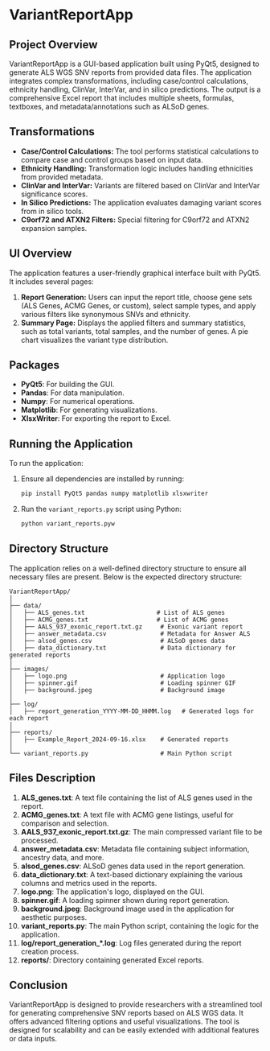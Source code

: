
# VariantReportApp

## Project Overview

VariantReportApp is a GUI-based application built using PyQt5, designed to generate ALS WGS SNV reports from provided data files. The application integrates complex transformations, including case/control calculations, ethnicity handling, ClinVar, InterVar, and in silico predictions. The output is a comprehensive Excel report that includes multiple sheets, formulas, textboxes, and metadata/annotations such as ALSoD genes.

## Transformations

- **Case/Control Calculations:** The tool performs statistical calculations to compare case and control groups based on input data.
- **Ethnicity Handling:** Transformation logic includes handling ethnicities from provided metadata.
- **ClinVar and InterVar:** Variants are filtered based on ClinVar and InterVar significance scores.
- **In Silico Predictions:** The application evaluates damaging variant scores from in silico tools.
- **C9orf72 and ATXN2 Filters:** Special filtering for C9orf72 and ATXN2 expansion samples.

## UI Overview

The application features a user-friendly graphical interface built with PyQt5. It includes several pages:
1. **Report Generation:** Users can input the report title, choose gene sets (ALS Genes, ACMG Genes, or custom), select sample types, and apply various filters like synonymous SNVs and ethnicity.
2. **Summary Page:** Displays the applied filters and summary statistics, such as total variants, total samples, and the number of genes. A pie chart visualizes the variant type distribution.

## Packages

- **PyQt5**: For building the GUI.
- **Pandas**: For data manipulation.
- **Numpy**: For numerical operations.
- **Matplotlib**: For generating visualizations.
- **XlsxWriter**: For exporting the report to Excel.

## Running the Application

To run the application:
1. Ensure all dependencies are installed by running:
    ```bash
    pip install PyQt5 pandas numpy matplotlib xlsxwriter
    ```
2. Run the `variant_reports.py` script using Python:
    ```bash
    python variant_reports.pyw
    ```

## Directory Structure

The application relies on a well-defined directory structure to ensure all necessary files are present. Below is the expected directory structure:

```
VariantReportApp/
│
├── data/
│   ├── ALS_genes.txt                    # List of ALS genes
│   ├── ACMG_genes.txt                   # List of ACMG genes
│   ├── AALS_937_exonic_report.txt.gz     # Exonic variant report
│   ├── answer_metadata.csv               # Metadata for Answer ALS
│   ├── alsod_genes.csv                   # ALSoD genes data
│   ├── data_dictionary.txt               # Data dictionary for generated reports
│
├── images/
│   ├── logo.png                          # Application logo
│   ├── spinner.gif                       # Loading spinner GIF
│   ├── background.jpeg                   # Background image
│
├── log/
│   ├── report_generation_YYYY-MM-DD_HHMM.log   # Generated logs for each report
│
├── reports/
│   ├── Example_Report_2024-09-16.xlsx    # Generated reports
│
└── variant_reports.py                    # Main Python script
```

## Files Description

1. **ALS_genes.txt**: A text file containing the list of ALS genes used in the report.
2. **ACMG_genes.txt**: A text file with ACMG gene listings, useful for comparison and selection.
3. **AALS_937_exonic_report.txt.gz**: The main compressed variant file to be processed.
4. **answer_metadata.csv**: Metadata file containing subject information, ancestry data, and more.
5. **alsod_genes.csv**: ALSoD genes data used in the report generation.
6. **data_dictionary.txt**: A text-based dictionary explaining the various columns and metrics used in the reports.
7. **logo.png**: The application's logo, displayed on the GUI.
8. **spinner.gif**: A loading spinner shown during report generation.
9. **background.jpeg**: Background image used in the application for aesthetic purposes.
10. **variant_reports.py**: The main Python script, containing the logic for the application.
11. **log/report_generation_*.log**: Log files generated during the report creation process.
12. **reports/**: Directory containing generated Excel reports.

## Conclusion

VariantReportApp is designed to provide researchers with a streamlined tool for generating comprehensive SNV reports based on ALS WGS data. It offers advanced filtering options and useful visualizations. The tool is designed for scalability and can be easily extended with additional features or data inputs.
